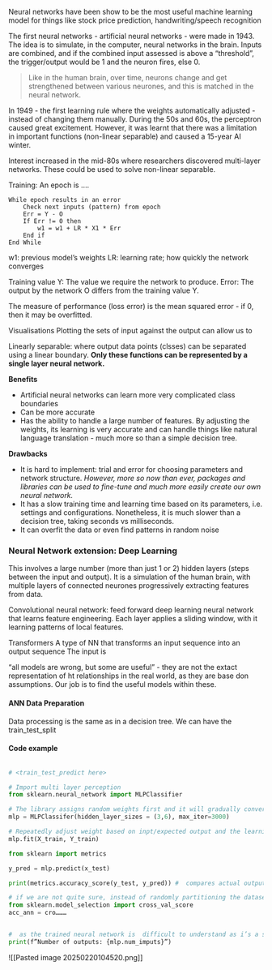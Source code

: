 Neural networks have been show to be the most useful machine learning model for things like stock price prediction, handwriting/speech recognition


The first neural networks - artificial neural networks - were made in 1943. The idea is to simulate, in the computer, neural networks in the brain. Inputs are combined, and if the combined input assessed is above a “threshold”, the trigger/output would be 1 and the neuron fires, else 0.

> Like in the human brain, over time, neurons change and get strengthened between various neurones, and this is matched in the neural network.

In 1949 - the first learning rule where the weights automatically adjusted - instead of changing them manually. During the 50s and 60s, the perceptron caused great excitement.
However, it was learnt that there was a limitation in important functions (non-linear separable) and caused a 15-year AI winter.

Interest increased in the mid-80s where researchers discovered multi-layer networks. These could be used to solve non-linear separable.


Training:
An epoch is …. 

```
While epoch results in an error
	Check next inputs (pattern) from epoch
	Err = Y - O
	If Err != 0 then
		w1 = w1 + LR * X1 * Err
	End if
End While
```

w1: previous model’s weights
LR: learning rate; how quickly the network converges

Training value Y: The value we require the network to produce.
Error: The output by the network O differs from the training value Y.

The measure of performance (loss error) is the mean squared error - if 0, then it may be overfitted.

Visualisations
Plotting the sets of input against the output can allow us to


Linearly separable: where output data points (clsses) can be separated using a linear boundary. **Only these functions can be represented by a single layer neural network.** 



**Benefits**
- Artificial neural networks can learn more very complicated class boundaries
- Can be more accurate
- Has the ability to handle a large number of features. 
By adjusting the weights, its learning is very accurate and can handle things like natural language translation - much more so than a simple decision tree.

**Drawbacks**
- It is hard to implement: trial and error for choosing parameters and network structure. *However, more so now than ever, packages and libraries can be used to fine-tune and much more easily create our own neural network.*
- It has a slow training time and learning time based on its parameters, i.e. settings and configurations. Nonetheless, it is much slower than a decision tree, taking seconds vs milliseconds.
- It can overfit the data or even find patterns in random noise


### Neural Network extension: Deep Learning
This involves a large number (more than just 1 or 2) hidden layers (steps between the input and output). It is a simulation of the human brain, with multiple layers of connected neurones progressively extracting features from data.


Convolutional neural network: feed forward deep learning neural network that learns feature engineering. Each layer applies a sliding window, with it learning patterns of local features. 


Transformers
A type of NN that transforms an input sequence into an output sequence
The input is 


“all models are wrong, but some are useful” - they are not the extact representation of ht relationships in the real world, as they are base don assumptions. Our job is to find the useful models within these.

#### ANN Data Preparation
Data processing is the same as in a decision tree.
We can have the train_test_split

#### Code example
```python

# <train_test_predict here>

# Import multi layer perception 
from sklearn.neural_network import MLPClassifier

# The library assigns random weights first and it will gradually converge over time
mlp = MLPClassifer(hidden_layer_sizes = (3,6), max_iter=3000)

# Repeatedly adjust weight based on inpt/expected output and the learning rate, do this repeatedly until the min^2^ arrows are minimised.
mlp.fit(X_train, Y_train)

from sklearn import metrics

y_pred = mlp.predict(x_test)

print(metrics.accuracy_score(y_test, y_pred)) #  compares actual output vs predicted output trained by the neural network

# if we are not quite sure, instead of randomly partitioning the dataset, it can partition data according to the parameters. each time, uses 1 part for testing and the other for training, repeat this across all X times and output the best trained MLP model.
from sklearn.model_selection import cross_val_score
acc_ann = cro………


#  as the trained neural network is  difficult to understand as i’s a series of combinations and linear regression sequences, weights do not have any meanings to humans
print(f”Number of outputs: {mlp.num_imputs}”)

```

![[Pasted image 20250220104520.png]]


